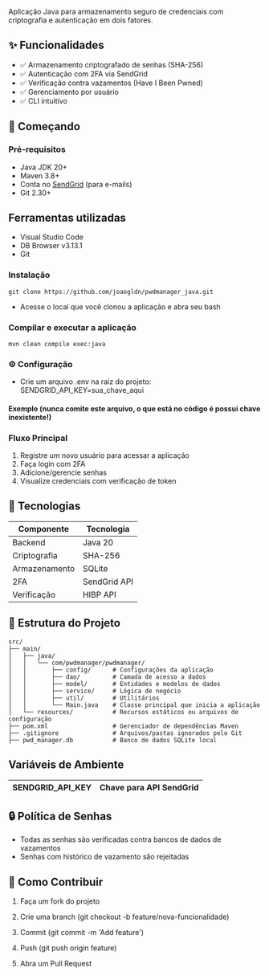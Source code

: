 Aplicação Java para armazenamento seguro de credenciais com criptografia e autenticação em dois fatores.

## ✨ Funcionalidades

- ✅ Armazenamento criptografado de senhas (SHA-256)
- ✅ Autenticação com 2FA via SendGrid
- ✅ Verificação contra vazamentos (Have I Been Pwned)
- ✅ Gerenciamento por usuário
- ✅ CLI intuitivo

## 🚀 Começando

### Pré-requisitos
- Java JDK 20+
- Maven 3.8+
- Conta no [SendGrid](https://sendgrid.com/) (para e-mails)
- Git 2.30+

## Ferramentas utilizadas
- Visual Studio Code
- DB Browser v3.13.1
- Git


### Instalação
``` git clone https://github.com/joaogldn/pwdmanager_java.git ```
- Acesse o local que você clonou a aplicação e abra seu bash

### Compilar e executar a aplicação
``` mvn clean compile exec:java ```

### ⚙️ Configuração
- Crie um arquivo .env na raiz do projeto:
SENDGRID_API_KEY=sua_chave_aqui

#### Exemplo  (nunca comite este arquivo, o que está no código é possui chave inexistente!)

### Fluxo Principal
1. Registre um novo usuário para acessar a aplicação
2. Faça login com 2FA
3. Adicione/gerencie senhas
4. Visualize credenciais com verificação de token

## 🔧 Tecnologias

| Componente     | Tecnologia     |
|----------------|----------------|
| Backend        | Java 20        |
| Criptografia   | SHA-256        |
| Armazenamento  | SQLite         |
| 2FA            | SendGrid API   |
| Verificação    | HIBP API       |

## 📁 Estrutura do Projeto

```text
src/
├── main/
│   ├── java/
│   │   └── com/pwdmanager/pwdmanager/
│   │       ├── config/      # Configurações da aplicação 
│   │       ├── dao/         # Camada de acesso a dados 
│   │       ├── model/       # Entidades e modelos de dados 
│   │       ├── service/     # Lógica de negócio 
│   │       ├── util/        # Utilitários 
│   │       └── Main.java    # Classe principal que inicia a aplicação
│   └── resources/           # Recursos estáticos ou arquivos de configuração
├── pom.xml                  # Gerenciador de dependências Maven
├── .gitignore               # Arquivos/pastas ignorados pelo Git
├── pwd_manager.db           # Banco de dados SQLite local
````
## Variáveis de Ambiente

| SENDGRID_API_KEY   | Chave para API SendGrid    |
|--------------------|----------------------------|

## 🔒 Política de Senhas
- Todas as senhas são verificadas contra bancos de dados de vazamentos
- Senhas com histórico de vazamento são rejeitadas

## 🤝 Como Contribuir

1. Faça um fork do projeto

2. Crie uma branch (git checkout -b feature/nova-funcionalidade)

3. Commit (git commit -m 'Add feature')

4. Push (git push origin feature)

5. Abra um Pull Request




